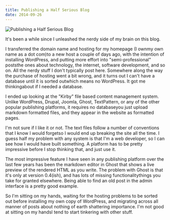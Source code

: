 ```yaml
---
title: Publishing a Half Serious Blog
date: 2014-09-26
---
```


![Publishing a Half Serious Blog](https://source.unsplash.com/gp8BLyaTaA0/1600x900)

It's been a while since I unleashed the nerdy side of my brain on this blog.

I transferred the domain name and hosting for my homepage (I ownmy own name as a dot com)to a new host a couple of days ago, with the intention of installing WordPress, and putting more effort into "semi-professional" poststhe ones about technology, the internet, software development, and so on. All the nerdy stuff I don't typically post here. Somewhere along the way the purchase of hosting went a bit wrong, and it turns out I can't have a database until it is sorted outwhich means no WordPress. It got me thinkingabout if I needed a database.

I ended up looking at the "Kirby" file based content management system. Unlike WordPress, Drupal, Joomla, Ghost, TextPattern, or any of the other popular publishing platforms, it requires no databaseyou just upload markdown formatted files, and they appear in the website as formatted pages.

I'm not sure if I like it or not. The text files follow a number of conventions that I know I would forgetso I would end up breaking the site all the time. I guess half my problem with any system is that I'm a web developer, so I can see how I would have built something. A platform has to be pretty impressive before I stop thinking that, and just use it.

The most impressive feature I have seen in any publishing platform over the last few years has been the markdown editor in Ghost that shows a live preview of the rendered HTML as you write. The problem with Ghost is that it's only at version 0.4(ish), and has lots of missing functionalitythings you take for granted elsewhere. Being able to find an old post in the admin interface is a pretty good example.

So I'm sitting on my hands, waiting for the hosting problems to be sorted out before installing my own copy of WordPress, and migrating across all manner of posts about nothing of earth shattering importance. I'm not good at sitting on my handsI tend to start tinkering with other stuff.